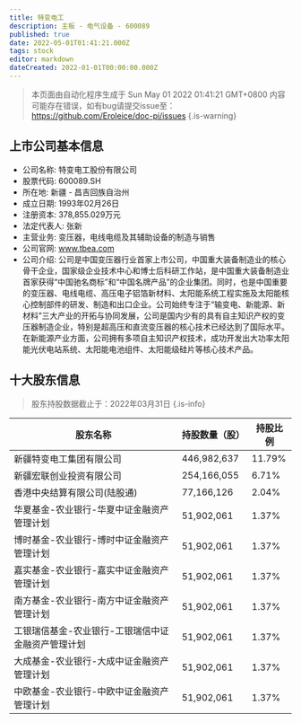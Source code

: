 ```yaml
---
title: 特变电工
description: 主板 - 电气设备 - 600089
published: true
date: 2022-05-01T01:41:21.000Z
tags: stock
editor: markdown
dateCreated: 2022-01-01T00:00:00.000Z
---
```


> 本页面由自动化程序生成于 Sun May 01 2022 01:41:21 GMT+0800
> 内容可能存在错误，如有bug请提交issue至：https://github.com/Eroleice/doc-pi/issues
{.is-warning}

## 上市公司基本信息
- 公司名称: 特变电工股份有限公司
- 股票代码: 600089.SH
- 所在地: 新疆 - 昌吉回族自治州
- 成立日期: 1993年02月26日
- 注册资本: 378,855.029万元
- 法定代表人: 张新
- 主营业务: 变压器，电线电缆及其辅助设备的制造与销售
- 公司官网: www.tbea.com
- 公司介绍: 公司是中国变压器行业首家上市公司，中国重大装备制造业的核心骨干企业，国家级企业技术中心和博士后科研工作站，是中国重大装备制造业首家获得“中国驰名商标”和“中国名牌产品”的企业集团。同时，也是中国重要的变压器、电线电缆、高压电子铝箔新材料、太阳能系统工程实施及太阳能核心控制部件的研发、制造和出口企业。公司始终专注于“输变电、新能源、新材料”三大产业的开拓与协同发展，公司是国内少有的具有自主知识产权的变压器制造企业，特别是超高压和直流变压器的核心技术已经达到了国际水平。在新能源产业方面，公司拥有多项自主知识产权技术，成功开发出大功率太阳能光伏电站系统、太阳能电池组件、太阳能级硅片等核心技术产品。


## 十大股东信息
> 股东持股数据截止于：2022年03月31日
{.is-info}

| 股东名称 | 持股数量（股） | 持股比例 |
| --- | --- | --- |
| 新疆特变电工集团有限公司 | 446,982,637 | 11.79% |
| 新疆宏联创业投资有限公司 | 254,166,055 | 6.71% |
| 香港中央结算有限公司(陆股通) | 77,166,126 | 2.04% |
| 华夏基金-农业银行-华夏中证金融资产管理计划 | 51,902,061 | 1.37% |
| 博时基金-农业银行-博时中证金融资产管理计划 | 51,902,061 | 1.37% |
| 嘉实基金-农业银行-嘉实中证金融资产管理计划 | 51,902,061 | 1.37% |
| 南方基金-农业银行-南方中证金融资产管理计划 | 51,902,061 | 1.37% |
| 工银瑞信基金-农业银行-工银瑞信中证金融资产管理计划 | 51,902,061 | 1.37% |
| 大成基金-农业银行-大成中证金融资产管理计划 | 51,902,061 | 1.37% |
| 中欧基金-农业银行-中欧中证金融资产管理计划 | 51,902,061 | 1.37% |





